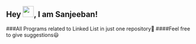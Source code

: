 ## Hey <img src="https://github.com/TheDudeThatCode/TheDudeThatCode/blob/master/Assets/Hi.gif" width="30px">, I am Sanjeeban!

###All Programs related to Linked List in just one repository:100:
####Feel free to give suggestions:smiley:
